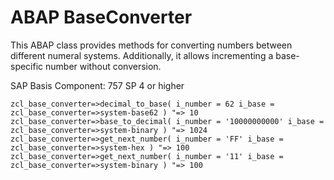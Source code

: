 # ABAP BaseConverter
This ABAP class provides methods for converting numbers between different numeral systems. Additionally, it allows incrementing a base-specific number without conversion.

SAP Basis Component: 757 SP 4 or higher

```ABAP
zcl_base_converter=>decimal_to_base( i_number = 62 i_base = zcl_base_converter=>system-base62 ) "=> 10
zcl_base_converter=>base_to_decimal( i_number = '10000000000' i_base = zcl_base_converter=>system-binary ) "=> 1024
zcl_base_converter=>get_next_number( i_number = 'FF' i_base = zcl_base_converter=>system-hex ) "=> 100
zcl_base_converter=>get_next_number( i_number = '11' i_base = zcl_base_converter=>system-binary ) "=> 100
```
